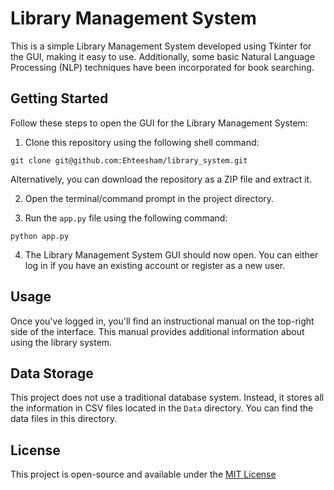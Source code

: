 # Library Management System

This is a simple Library Management System developed using Tkinter for the GUI, making it easy to use. Additionally, some basic Natural Language Processing (NLP) techniques have been incorporated for book searching.

## Getting Started

Follow these steps to open the GUI for the Library Management System:

1. Clone this repository using the following shell command:

```shell
git clone git@github.com:Ehteesham/library_system.git
```

Alternatively, you can download the repository as a ZIP file and extract it.

2. Open the terminal/command prompt in the project directory.

3. Run the `app.py` file using the following command:

```shell
python app.py
```

4. The Library Management System GUI should now open. You can either log in if you have an existing account or register as a new user.

## Usage

Once you've logged in, you'll find an instructional manual on the top-right side of the interface. This manual provides additional information about using the library system.

## Data Storage

This project does not use a traditional database system. Instead, it stores all the information in CSV files located in the `Data` directory. You can find the data files in this directory.

## License

This project is open-source and available under the [MIT License](https://www.mit.edu/~amini/LICENSE.md)
